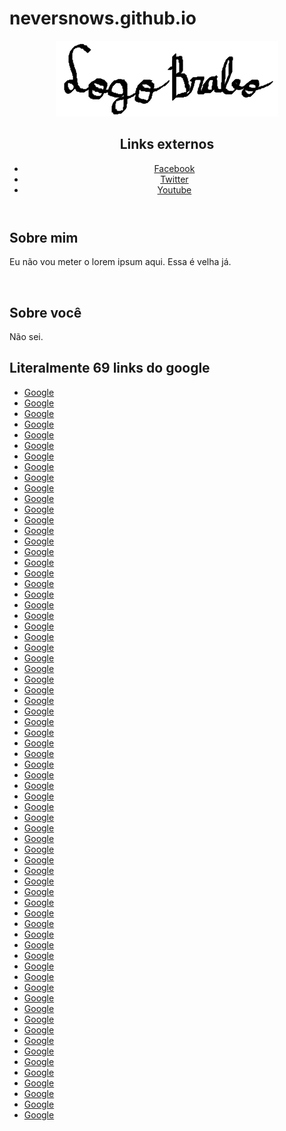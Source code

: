 # neversnows.github.io
<!DOCTYPE html>
<html lang="pt-br">
<head>
    <meta charset="UTF-8">
    <title></title>
</head>
<body>
    <header>
      <a href="paginainicial" title="Pagina inicial">
        <img src="logo.png" alt="Era pra ter um logo aqui">
      </a>
      <nav>
	  <h2>Links externos</h2>
        <ul>
          <li><a href="#">Facebook</a></li>
          <li><a href="#">Twitter</a></li>
          <li><a href="#">Youtube</a></li>
        </ul>
      </nav>
    </header>
    <main>
      <article>
        <h1>Sobre mim</h1>
        <p>Eu não vou meter o lorem ipsum aqui. Essa é velha já.</p>
		<br>
        <h2>Sobre você</h2>
        <p>Não sei.</p>
      </article>
    </main>	
	<h2>Literalmente 69 links do google</h2>
    <footer>
      <ul>
        <li><a href="https://www.google.com.br/">Google</a></li>
		<li><a href="https://www.google.com.br/">Google</a></li>
		<li><a href="https://www.google.com.br/">Google</a></li>
		<li><a href="https://www.google.com.br/">Google</a></li>
		<li><a href="https://www.google.com.br/">Google</a></li>
		<li><a href="https://www.google.com.br/">Google</a></li>
		<li><a href="https://www.google.com.br/">Google</a></li>
		<li><a href="https://www.google.com.br/">Google</a></li>
		<li><a href="https://www.google.com.br/">Google</a></li>
		<li><a href="https://www.google.com.br/">Google</a></li>
		<li><a href="https://www.google.com.br/">Google</a></li>
		<li><a href="https://www.google.com.br/">Google</a></li>
		<li><a href="https://www.google.com.br/">Google</a></li>
		<li><a href="https://www.google.com.br/">Google</a></li>
		<li><a href="https://www.google.com.br/">Google</a></li>
		<li><a href="https://www.google.com.br/">Google</a></li>
		<li><a href="https://www.google.com.br/">Google</a></li>
		<li><a href="https://www.google.com.br/">Google</a></li>
		<li><a href="https://www.google.com.br/">Google</a></li>
		<li><a href="https://www.google.com.br/">Google</a></li>
		<li><a href="https://www.google.com.br/">Google</a></li>
		<li><a href="https://www.google.com.br/">Google</a></li>
		<li><a href="https://www.google.com.br/">Google</a></li>
		<li><a href="https://www.google.com.br/">Google</a></li>
		<li><a href="https://www.google.com.br/">Google</a></li>
		<li><a href="https://www.google.com.br/">Google</a></li>
		<li><a href="https://www.google.com.br/">Google</a></li>
		<li><a href="https://www.google.com.br/">Google</a></li>
		<li><a href="https://www.google.com.br/">Google</a></li>
		<li><a href="https://www.google.com.br/">Google</a></li>
		<li><a href="https://www.google.com.br/">Google</a></li>
		<li><a href="https://www.google.com.br/">Google</a></li>
		<li><a href="https://www.google.com.br/">Google</a></li>
		<li><a href="https://www.google.com.br/">Google</a></li>
		<li><a href="https://www.google.com.br/">Google</a></li>
		<li><a href="https://www.google.com.br/">Google</a></li>
		<li><a href="https://www.google.com.br/">Google</a></li>
		<li><a href="https://www.google.com.br/">Google</a></li>
		<li><a href="https://www.google.com.br/">Google</a></li>
		<li><a href="https://www.google.com.br/">Google</a></li>
		<li><a href="https://www.google.com.br/">Google</a></li>
		<li><a href="https://www.google.com.br/">Google</a></li>
		<li><a href="https://www.google.com.br/">Google</a></li>
		<li><a href="https://www.google.com.br/">Google</a></li>
		<li><a href="https://www.google.com.br/">Google</a></li>
		<li><a href="https://www.google.com.br/">Google</a></li>
		<li><a href="https://www.google.com.br/">Google</a></li>
		<li><a href="https://www.google.com.br/">Google</a></li>
		<li><a href="https://www.google.com.br/">Google</a></li>
		<li><a href="https://www.google.com.br/">Google</a></li>
		<li><a href="https://www.google.com.br/">Google</a></li>
		<li><a href="https://www.google.com.br/">Google</a></li>
		<li><a href="https://www.google.com.br/">Google</a></li>
		<li><a href="https://www.google.com.br/">Google</a></li>
		<li><a href="https://www.google.com.br/">Google</a></li>
		<li><a href="https://www.google.com.br/">Google</a></li>
		<li><a href="https://www.google.com.br/">Google</a></li>
		<li><a href="https://www.google.com.br/">Google</a></li>
		<li><a href="https://www.google.com.br/">Google</a></li>
		<li><a href="https://www.google.com.br/">Google</a></li>
		<li><a href="https://www.google.com.br/">Google</a></li>
		<li><a href="https://www.google.com.br/">Google</a></li>
		<li><a href="https://www.google.com.br/">Google</a></li>
		<li><a href="https://www.google.com.br/">Google</a></li>
		<li><a href="https://www.google.com.br/">Google</a></li>
		<li><a href="https://www.google.com.br/">Google</a></li>
		<li><a href="https://www.google.com.br/">Google</a></li>
		<li><a href="https://www.google.com.br/">Google</a></li>
		<li><a href="https://www.google.com.br/">Google</a></li>
      </ul>
    </footer>
  
  </body>
</html>
